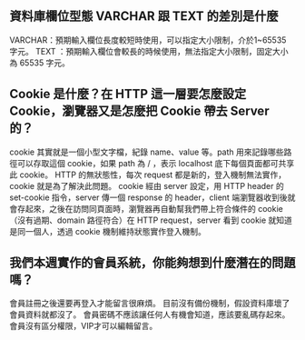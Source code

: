 ## 資料庫欄位型態 VARCHAR 跟 TEXT 的差別是什麼
VARCHAR：預期輸入欄位長度較短時使用，可以指定大小限制，介於1~65535 字元。
TEXT ：預期輸入欄位會較長的時候使用，無法指定大小限制，固定大小為 65535 字元。


## Cookie 是什麼？在 HTTP 這一層要怎麼設定 Cookie，瀏覽器又是怎麼把 Cookie 帶去 Server 的？
cookie 其實就是一個小型文字檔，紀錄 name、value 等。path 用來記錄哪些路徑可以存取這個 cookie，如果 path 為 / ，表示 localhost 底下每個頁面都可共享此 cookie。
HTTP 的無狀態性，每次 request 都是新的，登入機制無法實作，cookie 就是為了解決此問題。
cookie 經由 server 設定，用 HTTP header 的 set-cookie 指令，server 傳一個 response 的 header，client 端瀏覽器收到後就會存起來，之後在訪問同頁面時，瀏覽器再自動幫我們帶上符合條件的 cookie（沒有過期、domain 路徑符合）在 HTTP request，server 看到 cookie 就知道是同一個人，透過 cookie 機制維持狀態實作登入機制。


## 我們本週實作的會員系統，你能夠想到什麼潛在的問題嗎？
會員註冊之後還要再登入才能留言很麻煩。
目前沒有備份機制，假設資料庫壞了會員資料就都沒了。
會員密碼不應該讓任何人有機會知道，應該要亂碼存起來。
會員沒有區分權限，VIP才可以編輯留言。



